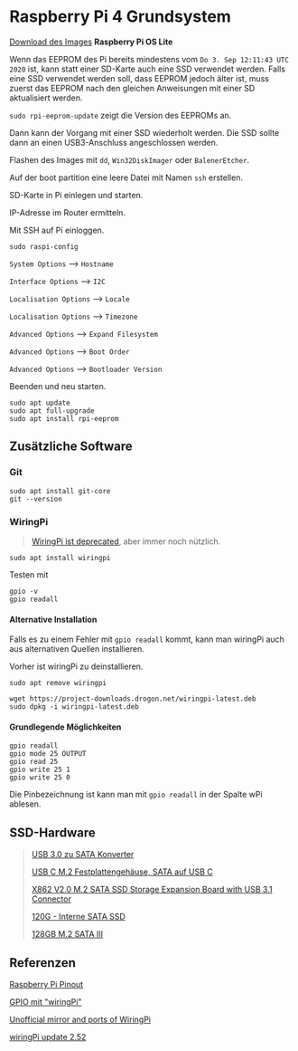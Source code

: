 # Raspberry Pi 4 Grundsystem

[Download des Images](https://www.raspberrypi.org/software/operating-systems/) **Raspberry Pi OS Lite**

Wenn das EEPROM des Pi bereits mindestens vom ``Do 3. Sep 12:11:43 UTC 2020`` ist, kann statt einer SD-Karte auch eine SSD verwendet werden. Falls eine SSD verwendet werden soll, dass EEPROM jedoch älter ist, muss zuerst das EEPROM nach den gleichen Anweisungen mit einer SD aktualisiert werden.

```sudo rpi-eeprom-update``` zeigt die Version des EEPROMs an.

Dann kann der Vorgang mit einer SSD wiederholt werden. Die SSD sollte dann an einen USB3-Anschluss angeschlossen werden.

Flashen des Images mit ``dd``, ``Win32DiskImager`` oder ``BalenerEtcher``.

Auf der boot partition eine leere Datei mit Namen ``ssh`` erstellen.

SD-Karte in Pi einlegen und starten.

IP-Adresse im Router ermitteln.

Mit SSH auf Pi einloggen.

```
sudo raspi-config
```
``System Options`` --> ``Hostname``

``Interface Options`` --> ``I2C``

``Localisation Options`` --> ``Locale``

``Localisation Options`` --> ``Timezone``

``Advanced Options`` --> ``Expand Filesystem``

``Advanced Options`` --> ``Boot Order``

``Advanced Options`` --> ``Bootloader Version``

Beenden und neu starten.

```
sudo apt update
sudo apt full-upgrade
sudo apt install rpi-eeprom
```

## Zusätzliche Software

### Git

```
sudo apt install git-core
git --version
```

### WiringPi

> [WiringPi ist deprecated](http://wiringpi.com/wiringpi-deprecated/), aber immer noch nützlich.

```
sudo apt install wiringpi
```
Testen mit 
```
gpio -v
gpio readall
```

#### Alternative Installation

Falls es zu einem Fehler mit ``gpio readall`` kommt, kann man wiringPi auch aus alternativen Quellen installieren.

Vorher ist wiringPi zu deinstallieren.

```
sudo apt remove wiringpi
```

```
wget https://project-downloads.drogon.net/wiringpi-latest.deb
sudo dpkg -i wiringpi-latest.deb
```

#### Grundlegende Möglichkeiten

```
gpio readall
gpio mode 25 OUTPUT
gpio read 25
gpio write 25 1
gpio write 25 0
```

Die Pinbezeichnung ist  kann man mit ``gpio readall`` in der Spalte wPi ablesen.

## SSD-Hardware
> [USB 3.0 zu SATA Konverter](https://amzn.to/2Z4jpFb)
>
> [USB C M.2 Festplattengehäuse, SATA auf USB C](https://amzn.to/3jood18)
>
> [X862 V2.0 M.2 SATA SSD Storage Expansion Board with USB 3.1 Connector](https://amzn.to/3opdfdh)
>
> [120G - Interne SATA SSD](https://amzn.to/39Qyy2W)
>
> [128GB M.2 SATA III](https://amzn.to/3oWv9UD)

## Referenzen
[Raspberry Pi Pinout](https://keytosmart.com/single-board-computers/raspberry-pi-4-gpio-pinout/)

[GPIO mit "wiringPi"](https://www.elektronik-kompendium.de/sites/raspberry-pi/2202111.htm)

[Unofficial mirror and ports of WiringPi](https://github.com/WiringPi)

[wiringPi update 2.52](http://wiringpi.com/wiringpi-updated-to-2-52-for-the-raspberry-pi-4b/)

